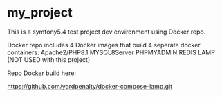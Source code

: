 # my_project
This is a symfony5.4 test project dev environment using Docker repo.

Docker repo includes 4 Docker images that build 4 seperate docker containers: Apache2/PHP8.1 MYSQL8Server PHPMYADMIN REDIS LAMP (NOT USED with this project)

Repo Docker build here:

https://github.com/yardpenalty/docker-compose-lamp.git
